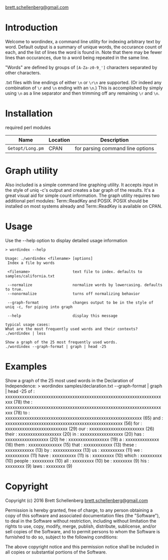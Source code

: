 brett.schellenberg@gmail.com

Introduction
============
Welcome to wordindex, a command line utility for indexing arbitrary text by word. Default output is a summary of unique words, the occurance count of each, and the list of lines the word is found in. Note that there may be fewer lines than occurances, due to a word being repeated in the same line.

"Words" are defined by groups of `[A-Za-z0-9_']` characters separated by other characters.

.txt files with line endings of either `\n` or `\r\n` are supported. (Or indeed any combination of `\r` and `\n` ending with an `\n`.) This is accomplished by simply using `\n` as a line separator and then trimming off any remaining `\r` and `\n`.


Installation
============
required perl modules

Name              | Location  | Description
------------------|-----------|------------|
`Getopt/Long.pm`  | CPAN      | for parsing command line options


Graph utility
=============
Also included is a simple command line graphing utility. It accepts input in the style of
uniq -c's output and creates a bar graph of the results. It's a great visual aid for simple count information. The graph utility requires two additional perl modules: Term::ReadKey and POSIX. POSIX should be installed on most systems already and Term::ReadKey is available on CPAN.


Usage
=====
Use the --help option to display detailed usage information

    > wordindex --help

    Usage: ./wordindex <filename> [options]
     Index a file by words

     <filename>                   text file to index. defaults to samples/california.txt

     --normalize                  normalize words by lowercasing. defaults to true.
     --nonormalize                turns off normalizing behavior

     --graph-format               changes output to be in the style of uniq -c, for piping into graph

     --help                       display this message

    typical usage cases:
    What are the most frequently used words and their contexts?
    ./wordindex | less

    Show a graph of the 25 most frequently used words.
    ./wordindex --graph-format | graph | head -25


Examples
========

Show a graph of the 25 most used words in the Declaration of Independence:
    > wordindex samples/declaration.txt --graph-format | graph | head -25
    of             : xxxxxxxxxxxxxxxxxxxxxxxxxxxxxxxxxxxxxxxxxxxxxxxxxxxxxxxxxxxxxxxxxxxx (78)
    the            : xxxxxxxxxxxxxxxxxxxxxxxxxxxxxxxxxxxxxxxxxxxxxxxxxxxxxxxxxxxxxxxxxxxx (78)
    to             : xxxxxxxxxxxxxxxxxxxxxxxxxxxxxxxxxxxxxxxxxxxxxxxxxxxxxxxxx (65)
    and            : xxxxxxxxxxxxxxxxxxxxxxxxxxxxxxxxxxxxxxxxxxxxxxxxx (56)
    for            : xxxxxxxxxxxxxxxxxxxxxxxxxx (29)
    our            : xxxxxxxxxxxxxxxxxxxxxxx (26)
    their          : xxxxxxxxxxxxxxxxxx (20)
    in             : xxxxxxxxxxxxxxxxxx (20)
    has            : xxxxxxxxxxxxxxxxxx (20)
    he             : xxxxxxxxxxxxxxxxx (19)
    a              : xxxxxxxxxxxxxx (16)
    them           : xxxxxxxxxxxxxx (15)
    that           : xxxxxxxxxxxx (13)
    these          : xxxxxxxxxxxx (13)
    by             : xxxxxxxxxxxx (13)
    us             : xxxxxxxxxx (11)
    we             : xxxxxxxxxx (11)
    have           : xxxxxxxxxx (11)
    is             : xxxxxxxxx (10)
    which          : xxxxxxxxx (10)
    people         : xxxxxxxxx (10)
    all            : xxxxxxxxx (10)
    be             : xxxxxxxx (9)
    his            : xxxxxxxx (9)
    laws           : xxxxxxxx (9)


Copyright
=========
Copyright (c) 2016 Brett Schellenberg <brett.schellenberg@gmail.com>

Permission is hereby granted, free of charge, to any person obtaining a copy
of this software and associated documentation files (the "Software"), to deal
in the Software without restriction, including without limitation the rights
to use, copy, modify, merge, publish, distribute, sublicense, and/or sell
copies of the Software, and to permit persons to whom the Software is
furnished to do so, subject to the following conditions:

The above copyright notice and this permission notice shall be included in
all copies or substantial portions of the Software.
